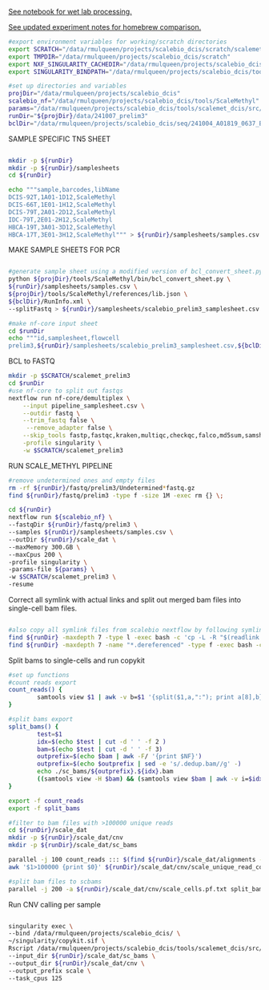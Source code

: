 [See notebook for wet lab processing.](https://mdandersonorg-my.sharepoint.com/personal/rmulqueen_mdanderson_org/_layouts/OneNote.aspx?id=%2Fpersonal%2Frmulqueen_mdanderson_org%2FDocuments%2FmetACT&wd=target%28scalebio%20sciMETv2.one%7CD3F046A2-B151-0443-938E-82A415D420EB%2F240910%20ScaleBio%20DCIS%20Samples%7C30534461-040E-C54F-BB40-7D53F8115495%2F%29)

[See updated experiment notes for homebrew comparison.](https://mdandersonorg-my.sharepoint.com/personal/rmulqueen_mdanderson_org/_layouts/OneNote.aspx?id=%2Fpersonal%2Frmulqueen_mdanderson_org%2FDocuments%2FmetACT&wd=target%28scalebio%20sciMETv2.one%7CD3F046A2-B151-0443-938E-82A415D420EB%2F250214%20ScaleBio%20Homebrew%20Sorting%20Extra%20Plates%7CA5A091ED-32C0-D24E-81B9-1EFF5EA1252B%2F%29)

```bash
#export environment variables for working/scratch directories
export SCRATCH="/data/rmulqueen/projects/scalebio_dcis/scratch/scalemet_work"
export TMPDIR="/data/rmulqueen/projects/scalebio_dcis/scratch"
export NXF_SINGULARITY_CACHEDIR="/data/rmulqueen/projects/scalebio_dcis/singularity"
export SINGULARITY_BINDPATH="/data/rmulqueen/projects/scalebio_dcis/tools/ScaleMethyl/bin" 

#set up directories and variables
projDir="/data/rmulqueen/projects/scalebio_dcis"
scalebio_nf="/data/rmulqueen/projects/scalebio_dcis/tools/ScaleMethyl" 
params="/data/rmulqueen/projects/scalebio_dcis/tools/scalemet_dcis/src/dcis_runParams.yml"
runDir="${projDir}/data/241007_prelim3"
bclDir="/data/rmulqueen/projects/scalebio_dcis/seq/241004_A01819_0637_BHY5MJDMXY"


```

SAMPLE SPECIFIC TN5 SHEET

```bash

mkdir -p ${runDir}
mkdir -p ${runDir}/samplesheets
cd ${runDir}

echo """sample,barcodes,libName
DCIS-92T,1A01-1D12,ScaleMethyl
DCIS-66T,1E01-1H12,ScaleMethyl
DCIS-79T,2A01-2D12,ScaleMethyl
IDC-79T,2E01-2H12,ScaleMethyl
HBCA-19T,3A01-3D12,ScaleMethyl
HBCA-17T,3E01-3H12,ScaleMethyl""" > ${runDir}/samplesheets/samples.csv

```

MAKE SAMPLE SHEETS FOR PCR

```bash

#generate sample sheet using a modified version of bcl_convert_sheet.py to allow for pcr plate specifications.
python ${projDir}/tools/ScaleMethyl/bin/bcl_convert_sheet.py \
${runDir}/samplesheets/samples.csv \
${projDir}/tools/ScaleMethyl/references/lib.json \
${bclDir}/RunInfo.xml \
--splitFastq > ${runDir}/samplesheets/scalebio_prelim3_samplesheet.csv

#make nf-core input sheet
cd $runDir
echo """id,samplesheet,flowcell
prelim3,${runDir}/samplesheets/scalebio_prelim3_samplesheet.csv,${bclDir}""" > pipeline_samplesheet.csv

```

BCL to FASTQ

```bash
mkdir -p $SCRATCH/scalemet_prelim3
cd $runDir
#use nf-core to split out fastqs
nextflow run nf-core/demultiplex \
    --input pipeline_samplesheet.csv \
    --outdir fastq \
    --trim_fastq false \
     --remove_adapter false \
    --skip_tools fastp,fastqc,kraken,multiqc,checkqc,falco,md5sum,samshee \
    -profile singularity \
    -w $SCRATCH/scalemet_prelim3

```

RUN SCALE_METHYL PIPELINE

```bash
#remove undetermined ones and empty files
rm -rf ${runDir}/fastq/prelim3/Undetermined*fastq.gz
find ${runDir}/fastq/prelim3 -type f -size 1M -exec rm {} \;

cd ${runDir}
nextflow run ${scalebio_nf} \
--fastqDir ${runDir}/fastq/prelim3 \
--samples ${runDir}/samplesheets/samples.csv \
--outDir ${runDir}/scale_dat \
--maxMemory 300.GB \
--maxCpus 200 \
-profile singularity \
-params-file ${params} \
-w $SCRATCH/scalemet_prelim3 \
-resume

```

Correct all symlink with actual links and split out merged bam files into single-cell bam files.

```bash

#also copy all symlink files from scalebio nextflow by following symlinks (so we don't need work dir maintained)
find ${runDir} -maxdepth 7 -type l -exec bash -c 'cp -L -R "$(readlink -m "$0")" "$0".dereferenced' {} \; #copy files
find ${runDir} -maxdepth 7 -name "*.dereferenced" -type f -exec bash -c 'mv $0 $(echo $0 | sed -e 's/".dereferenced"//g' -)' {} \; #move to old file names

```

Split bams to single-cells and run copykit

```bash
#set up functions
#count reads export
count_reads() { 
        samtools view $1 | awk -v b=$1 '{split($1,a,":"); print a[8],b}' | sort | uniq -c | sort -k1,1n
}

#split bams export
split_bams() { 
        test=$1
        idx=$(echo $test | cut -d ' ' -f 2 )
        bam=$(echo $test | cut -d ' ' -f 3)
        outprefix=$(echo $bam | awk -F/ '{print $NF}')
        outprefix=$(echo $outprefix | sed -e 's/.dedup.bam//g' -)
        echo ./sc_bams/${outprefix}.${idx}.bam
        ((samtools view -H $bam) && (samtools view $bam | awk -v i=$idx '{split($1,a,":"); if(a[8]==i); print $0}')) | samtools view -bS > ./sc_bams/${outprefix}.${idx}.bam
}

export -f count_reads
export -f split_bams

#filter to bam files with >100000 unique reads
cd ${runDir}/scale_dat
mkdir -p ${runDir}/scale_dat/cnv
mkdir -p ${runDir}/scale_dat/sc_bams

parallel -j 100 count_reads ::: $(find ${runDir}/scale_dat/alignments -maxdepth 5 -name '*bam') | sort -k1,1n > ${runDir}/scale_dat/cnv/scale_unique_read_counts.tsv
awk '$1>100000 {print $0}' ${runDir}/scale_dat/cnv/scale_unique_read_counts.tsv > ${runDir}/scale_dat/cnv/scale_cells.pf.txt

#split bam files to scbams
parallel -j 200 -a ${runDir}/scale_dat/cnv/scale_cells.pf.txt split_bams
```

Run CNV calling per sample

```bash

singularity exec \
--bind /data/rmulqueen/projects/scalebio_dcis/ \
~/singularity/copykit.sif \
Rscript /data/rmulqueen/projects/scalebio_dcis/tools/scalemet_dcis/src/copykit_cnvcalling.R \
--input_dir ${runDir}/scale_dat/sc_bams \
--output_dir ${runDir}/scale_dat/cnv \
--output_prefix scale \
--task_cpus 125

```